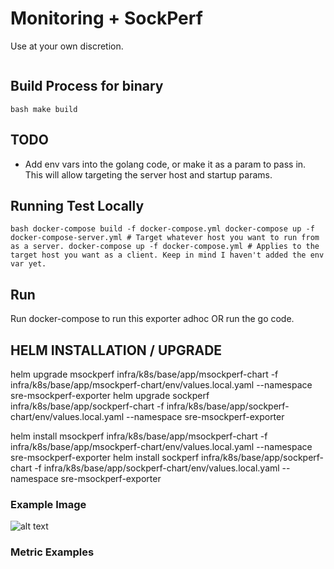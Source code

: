 
# Monitoring + SockPerf 
Use at your own discretion.

```                                                                    
```
## Build Process for binary

  `bash
    make build
  ` 

## TODO
- Add env vars into the golang code, or make it as a param to pass in. This will allow targeting the server host and startup params.

## Running Test Locally

  `bash
    docker-compose build -f docker-compose.yml
    docker-compose up -f docker-compose-server.yml # Target whatever host you want to run from as a server.
    docker-compose up -f docker-compose.yml # Applies to the target host you want as a client. Keep in mind I haven't added the env var yet.
  `

## Run
Run docker-compose to run this exporter adhoc OR run the go code.


## HELM INSTALLATION / UPGRADE
helm upgrade msockperf infra/k8s/base/app/msockperf-chart -f infra/k8s/base/app/msockperf-chart/env/values.local.yaml --namespace sre-msockperf-exporter
helm upgrade sockperf infra/k8s/base/app/sockperf-chart -f infra/k8s/base/app/sockperf-chart/env/values.local.yaml --namespace sre-msockperf-exporter

helm install msockperf infra/k8s/base/app/msockperf-chart -f infra/k8s/base/app/msockperf-chart/env/values.local.yaml --namespace sre-msockperf-exporter
helm install sockperf infra/k8s/base/app/sockperf-chart -f infra/k8s/base/app/sockperf-chart/env/values.local.yaml --namespace sre-msockperf-exporter

### Example Image
![alt text](Images/sockperf.png)

### Metric Examples

` ` 